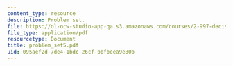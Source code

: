 ```yaml
---
content_type: resource
description: Problem set.
file: https://ol-ocw-studio-app-qa.s3.amazonaws.com/courses/2-997-decision-making-in-large-scale-systems-spring-2004/095aef2d7de41bdc26cfbbfbeea9e80b_problem_set5.pdf
file_type: application/pdf
resourcetype: Document
title: problem_set5.pdf
uid: 095aef2d-7de4-1bdc-26cf-bbfbeea9e80b
---
```

